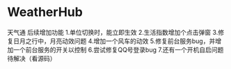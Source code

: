 # WeatherHub
天气通
后续增加功能
  1.单位切换时，能立即生效
  2.生活指数增加个点击弹窗
  3.修复日月之行中，月亮动效问题
  4.增加一个风车的动效
  5.修复前台服务bug，并增加一个前台服务的开关以控制
  6.尝试修复QQ号登录bug
  7.还有一个开机自启问题待解决（看源码）